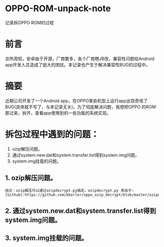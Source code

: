 # OPPO-ROM-unpack-note
记录拆OPPO ROM的过程

# 前言
总所周知，安卓由于开源，厂商繁多，各个厂商瞎JB改，兼容性问题给Android app开发人员造成了挺大的困扰。本记录也产生于解决兼容性BUG的过程中。

# 摘要
近期公司开发了一个Android app，在OPPO某些机型上运行app出现奇怪了BUG(具体就不写了，与本记录无关)，为了彻底解决问题，我想把OPPO 的ROM那过来，拆开，查看app使用到的一些功能的系统实现。

# 拆包过程中遇到的问题：
 1. ozip解压问题。
 2. 通过system.new.dat和system.transfer.list得到system.img问题。
 3. system.img挂载的问题。

## 1. ozip解压问题。
    结论：ozip解压可以通过ozipdecrypt.py搞定。ozipdecrypt.py 来自于:
    [Github]:https://github.com/bkerler/oppo_ozip_decrypt/blob/master/ozipdecrypt.py
## 2. 通过system.new.dat和system.transfer.list得到system.img问题。

## 3. system.img挂载的问题。
